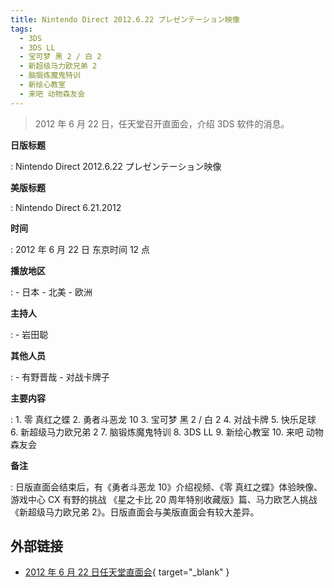 ```yaml
---
title: Nintendo Direct 2012.6.22 プレゼンテーション映像
tags:
  - 3DS
  - 3DS LL
  - 宝可梦 黑 2 / 白 2
  - 新超级马力欧兄弟 2
  - 脑锻炼魔鬼特训
  - 新绘心教室
  - 来吧 动物森友会
---
```


> 2012 年 6 月 22 日，任天堂召开直面会，介绍 3DS 软件的消息。

**日版标题**

:	Nintendo Direct 2012.6.22 プレゼンテーション映像

**美版标题**

:	Nintendo Direct 6.21.2012

**时间**

:	2012 年 6 月 22 日 东京时间 12 点

**播放地区**

:	- 日本
	- 北美
	- 欧洲

**主持人**

:	- 岩田聪

**其他人员**

:	- 有野晋哉
	- 对战卡牌子

**主要内容**

:	1. 零 真红之蝶
	2. 勇者斗恶龙 10
	3. 宝可梦 黑 2 / 白 2
	4. 对战卡牌
	5. 快乐足球
	6. 新超级马力欧兄弟 2
	7. 脑锻炼魔鬼特训
	8. 3DS LL
	9. 新绘心教室
	10. 来吧 动物森友会

**备注**

:	日版直面会结束后，有《勇者斗恶龙 10》介绍视频、《零 真红之蝶》体验映像、游戏中心 CX 有野的挑战 《星之卡比 20 周年特别收藏版》篇、马力欧艺人挑战《新超级马力欧兄弟 2》。日版直面会与美版直面会有较大差异。

## 外部链接

- [2012 年 6 月 22 日任天堂直面会](https://www.bilibili.com/video/BV1FJ411R7sc/){ target="_blank" }
